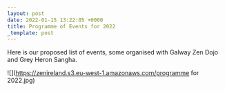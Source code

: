 ```yaml
---
layout: post
date: 2022-01-15 13:22:05 +0000
title: Programme of Events for 2022
_template: post
---
```


Here is our proposed list of events, some organised with Galway Zen Dojo and Grey Heron Sangha.

![](https://zenireland.s3.eu-west-1.amazonaws.com/programme for 2022.jpg)

